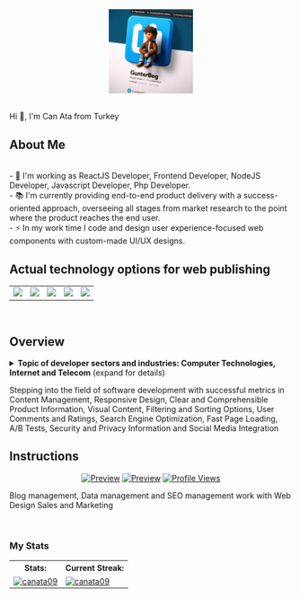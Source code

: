 <div align="center">
  <img height="150" src="staticassets/raw/master/images/plugin_icon.jpg"  />
</div>

## 

<p align="left">Hi 👋, I'm Can Ata from Turkey</p>

## About Me

<p align="left"><br>- 🔭 I'm working as ReactJS Developer, Frontend Developer, NodeJS Developer, Javascript Developer, Php Developer.<br>- 📚 I'm currently providing end-to-end product delivery with a success-oriented approach, overseeing all stages from market research to the point where the product reaches the end user.<br>- ⚡ In my work time I code and design user experience-focused web components with custom-made UI/UX designs.</p>


## Actual technology options for web publishing

<div align="left">
  <table cellpadding="5" cellspacing="0" border="0" align="center">
    <tr>
	<td><a href="https://github.com/canata09"><img src="https://upload.wikimedia.org/wikipedia/commons/thumb/d/d9/Node.js_logo.svg/590px-Node.js_logo.svg.png" width="80px"/></a></td>
	<td><a href="https://github.com/canata09"><img src="https://upload.wikimedia.org/wikipedia/commons/thumb/a/a7/React-icon.svg/512px-React-icon.svg.png" width="60px"/></a></td>
	<td><a href="https://github.com/canata09"><img src="https://upload.wikimedia.org/wikipedia/commons/thumb/2/27/PHP-logo.svg/2560px-PHP-logo.svg.png" width="100px"/></a></td>
	<td><a href="https://github.com/canata09"><img src="https://s.w.org/style/images/about/WordPress-logotype-alternative.png" width="160px"/></a></td>
	<td><a href="https://github.com/canata09"><img src="https://upload.wikimedia.org/wikipedia/commons/thumb/9/99/Unofficial_JavaScript_logo_2.svg/225px-Unofficial_JavaScript_logo_2.svg.png" width="70px"/></a></td>
    </tr>
  </table>
</div>
	
<br/>

## Overview

<details>
<summary><b>Topic of developer sectors and industries: Computer Technologies, Internet and Telecom</b> (expand for details)</summary>

- [Can Ata](https://github.com/canata09) is passionate about frontend development in Turkey, you can contact the developer on <em><a href="https://can-ata-portfoy.vercel.app/">Portfolio</a></em> , <em><a href="https://linkedin.com/in/canataweb">LinkedIn</a></em>.
</details>

Stepping into the field of software development with successful metrics in Content Management, Responsive Design, Clear and Comprehensible Product Information, Visual Content, Filtering and Sorting Options, User Comments and Ratings, Search Engine Optimization, Fast Page Loading, A/B Tests, Security and Privacy Information and Social Media Integration






## Instructions

<div align="center">

[![Preview](https://img.shields.io/github/last-commit/canata09/canata09)](https://github.com/canata09) 
[![Preview](https://img.shields.io/github/followers/canata09?style=social)](https://github.com/canata09) 
[![Profile Views](https://komarev.com/ghpvc/?username=canata09&label=Profile%20views&color=0e75b6&style=flat)](https://github.com/canata09) 

</div>

<p align="left">Blog management, Data management and SEO management work with Web Design Sales and Marketing</p>


<br/>

### My Stats

<div align="center">
  <table cellpadding="5" cellspacing="" border="0" align="center">
    <tr>
        <th>Stats:</th>
        <th>Current Streak:</th>
    </tr>
    <tr>
        <td><a href="https://github.com/canata09"><img align="center" src="https://github-readme-stats.vercel.app/api?username=canata09&show_icons=true&locale=en" alt="canata09" /></a></td>
        <td><a href="https://github.com/canata09"><img align="center" src="https://github-readme-streak-stats.herokuapp.com/?user=canata09&" alt="canata09" /></a></td>
    </tr>
  </table>
</div>

